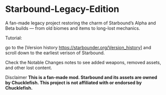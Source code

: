 # Starbound-Legacy-Edition
A fan-made legacy project restoring the charm of Starbound’s Alpha and Beta builds — from old biomes and items to long-lost mechanics.


Tutorial:

go to the [Version history https://starbounder.org/Version_history] and scroll down to the earliest verison of Starbound.

Check the Notable Changes notes to see added weapons, removed assets, and other lost content.

Disclaimer
**This is a fan-made mod. Starbound and its assets are owned by Chucklefish. This project is not affiliated with or endorsed by Chucklefish.**
